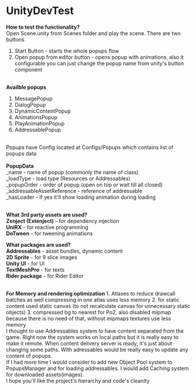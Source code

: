 # UnityDevTest

<b>How to test the functionality? </b><br>
Open Scene.unity from Scenes folder and play the scene. There are two buttons
1. Start Button - starts the whole popups flow
2. Open popup from editor button - opens popup with animations, also it configurable you can just change the popup name from unity's button component

<br><b>Availble popups</b></br>
1. MessagePopup
2. DialogPopup
3. DynamicContentPopup
4. AnimationsPopup
5. PlayAnimationPopup
6. AddressablePopup

<br>
Popups have Config located at Configs/Popups which contains list of popups data
<br>
<br><b>PopupData</b><br>
_name - name of popup (commonly the name of class)<br>
_loadType - load type (Resources or Addressables)<br>
_popupOrder - order of popup (open on top or wait till all closed)<br>
_addressableAssetReference - reference of addressable<br>
_hasLoader - if yes it'll show loading animation during loading<br>

<br><b>What 3rd party assets are used? </b><br>
<b>Zenject (Extenject)</b> - for dependency injection<br>
<b>UniRX</b> - for reactive programming<br>
<b>DoTween</b> - for tweening animations<br>

<b> What packages are used? </b><br>
<b>Addressables</b> - asset bundles, dynamic content <br>
<b>2D Sprite</b> - for 9 slice images <br>
<b>Unity UI</b> - for UI <br>
<b>TextMeshPro</b> - for texts <br>
<b>Rider package</b> - for Rider Editor <br>

<br>
<b>For Memory and rendering optimization</b>
1. Atlases to reduce drawcall batches as well compressing in one atlas uses less memory
2. for static content used static canvas (to not recalculate canvas for unnecessary static objects)
3. compressed bg to nearest for Po2, also disabled mipmap because there is no need of that, without mipmaps textures use less memory


<br>
I thought to use Addressables system to have content separated from the game. Right now the system works on local paths but it is really easy to make it remote. When content delivery server is ready, it's just about changing some paths. With adressables would be really easy to update any content of popups.


<br>
If I had more time I would consider to add new Object Pool system to PopupsManager and for loading addressables. I would add Caching system for downloaded assets(images).


<br>
I hope you'll like the project's hierarchy and code's cleanity 
